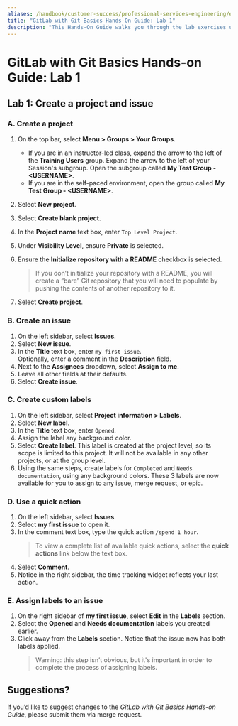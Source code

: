 ```yaml
---
aliases: /handbook/customer-success/professional-services-engineering/education-services/gitbasicshandsonlab1.html
title: "GitLab with Git Basics Hands-On Guide: Lab 1"
description: "This Hands-On Guide walks you through the lab exercises used in the GitLab with Git Basics course."
---
```


# GitLab with Git Basics Hands-on Guide: Lab 1

## Lab 1: Create a project and issue

### A. Create a project

1. On the top bar, select **Menu > Groups > Your Groups**.
    - If you are in an instructor-led class, expand the arrow to the left of the **Training Users** group. Expand the arrow to the left of your Session's subgroup. Open the subgroup called **My Test Group - \<USERNAME\>**.
    - If you are in the self-paced environment, open the group called **My Test Group - \<USERNAME\>**.

1. Select **New project**.
1. Select **Create blank project**.
1. In the **Project name** text box, enter `Top Level Project`.<br/>
1. Under **Visibility Level**, ensure **Private** is selected.
1. Ensure the **Initialize repository with a README** checkbox is selected.
   > If you don’t initialize your repository with a README, you will create a “bare” Git repository that you will need to populate by pushing the contents of another repository to it.
1. Select **Create project**.

### B. Create an issue

1. On the left sidebar, select **Issues**.
1. Select **New issue**.
1. In the **Title** text box, enter `my first issue`.<br/>
   Optionally, enter a comment in the **Description** field.
1. Next to the **Assignees** dropdown, select **Assign to me**.
1. Leave all other fields at their defaults.
1. Select **Create issue**.

### C. Create custom labels

1. On the left sidebar, select **Project information > Labels**.
1. Select **New label**.
1. In the **Title** text box, enter `Opened`.
1. Assign the label any background color.
1. Select **Create label**. This label is created at the project level, so its scope is limited to this project. It will not be available in any other projects, or at the group level.
1. Using the same steps, create labels for `Completed` and `Needs documentation`, using any background colors. These 3 labels are now available for you to assign to any issue, merge request, or epic.

### D. Use a quick action

1. On the left sidebar, select **Issues**.
1. Select **my first issue** to open it.
1. In the comment text box, type the quick action `/spend 1 hour`.
   > To view a complete list of available quick actions, select the **quick actions** link below the text box.
1. Select **Comment**.
1. Notice in the right sidebar, the time tracking widget reflects your last action.

### E. Assign labels to an issue

1. On the right sidebar of **my first issue**, select **Edit** in the **Labels** section.
1. Select the **Opened** and **Needs documentation** labels you created earlier.
1. Click away from the **Labels** section. Notice that the issue now has both labels applied.
   > Warning: this step isn’t obvious, but it's important in order to complete the process of assigning labels.

## Suggestions?

If you’d like to suggest changes to the *GitLab with Git Basics Hands-on Guide*, please submit them via merge request.
